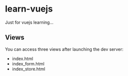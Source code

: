 # learn-vuejs
Just for vuejs learning...

## Views
You can access three views after launching the dev server:
- index.html
- index_form.html
- index_store.html
